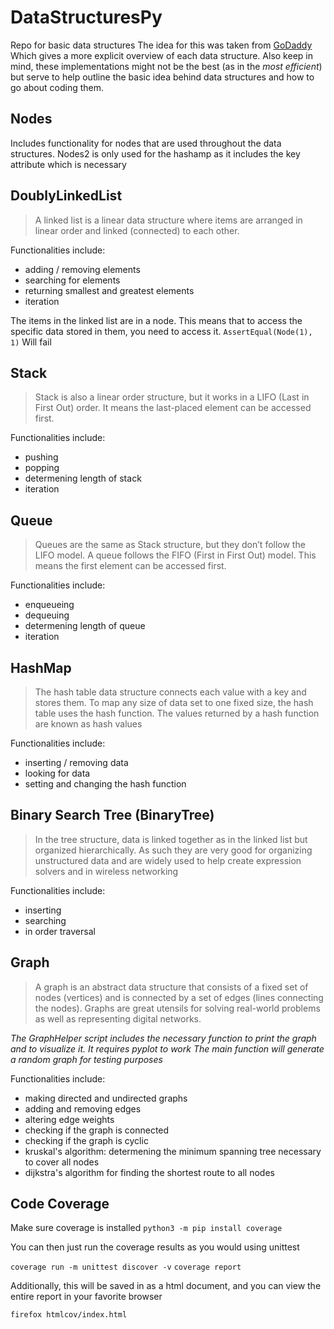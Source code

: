 # DataStructuresPy
Repo for basic data structures
The idea for this was taken from [GoDaddy](https://in.godaddy.com/blog/8-basic-data-structures-every-programmer-should-know/#:~:text=Arrays%2C%20linked%20lists%2C%20stacks%2C,are%20the%20basic%20data%20structures.) Which gives a more explicit overview of each data structure. Also keep in mind, these implementations might not be the best (as in the _most efficient_) but serve to help outline the basic idea behind data structures and how to go about coding them. 

## Nodes
Includes functionality for nodes that are used throughout the data structures. Nodes2 is only used for the hashamp as it includes the key attribute which is necessary

## DoublyLinkedList
> A linked list is a linear data structure where items are arranged in linear order and linked (connected) to each other.

Functionalities include:
- adding / removing elements
- searching for elements
- returning smallest and greatest elements
- iteration

The items in the linked list are in a node. This means that to access the specific data stored in them, you need to access it.
```AssertEqual(Node(1), 1)```
Will fail

## Stack
> Stack is also a linear order structure, but it works in a LIFO (Last in First Out) order. It means the last-placed element can be accessed first.

Functionalities include:
- pushing
- popping
- determening length of stack
- iteration


## Queue
> Queues are the same as Stack structure, but they don’t follow the LIFO model. A queue follows the FIFO (First in First Out) model. This means the first element can be accessed first.

Functionalities include:
- enqueueing
- dequeuing
- determening length of queue
- iteration

## HashMap
> The hash table data structure connects each value with a key and stores them. To map any size of data set to one fixed size, the hash table uses the hash function. The values returned by a hash function are known as hash values

Functionalities include:
- inserting / removing data
- looking for data
- setting and changing the hash function

## Binary Search Tree (BinaryTree)
> In the tree structure, data is linked together as in the linked list but organized hierarchically. As such they are very good for organizing unstructured data and are widely used to help create expression solvers and in wireless networking

Functionalities include:
- inserting
- searching
- in order traversal

## Graph
> A graph is an abstract data structure that consists of a fixed set of nodes (vertices) and is connected by a set of edges (lines connecting the nodes). Graphs are great utensils for solving real-world problems as well as representing digital networks.

_The GraphHelper script includes the necessary function to print the graph and to visualize it. It requires pyplot to work_
_The main function will generate a random graph for testing purposes_

Functionalities include:
- making directed and undirected graphs
- adding and removing edges
- altering edge weights
- checking if the graph is connected
- checking if the graph is cyclic
- kruskal's algorithm: determening the minimum spanning tree necessary to cover all nodes
- dijkstra's algorithm for finding the shortest route to all nodes

## Code Coverage
Make sure coverage is installed
```python3 -m pip install coverage```

You can then just run the coverage results as you would using unittest

```coverage run -m unittest discover -v```
```coverage report ```

Additionally, this will be saved in as a html document, and you can view the entire report in your favorite browser

```firefox htmlcov/index.html```


